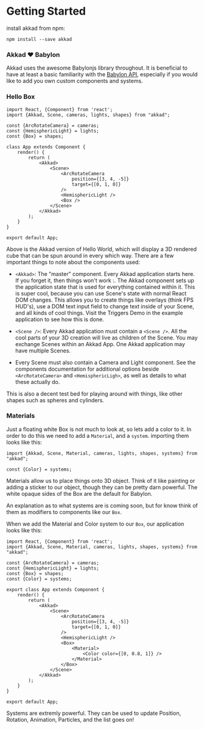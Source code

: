 Getting Started
===============

install akkad from npm:

```
npm install --save akkad
```

### Akkad :heart: Babylon

Akkad uses the awesome Babylonjs library throughout. It is beneficial to have at least a basic familiarity with the [Babylon API](http://doc.babylonjs.com/), especially if you would like to add you own custom components and systems.

### Hello Box

```
import React, {Component} from 'react';
import {Akkad, Scene, cameras, lights, shapes} from "akkad";

const {ArcRotateCamera} = cameras;
const {HemisphericLight} = lights;
const {Box} = shapes;

class App extends Component {
    render() {
        return (
            <Akkad>
                <Scene>
                    <ArcRotateCamera
                        position={[3, 4, -5]}
                        target={[0, 1, 0]}
                    />
                    <HemisphericLight />
                    <Box />
                </Scene>
            </Akkad>
        );
    }
}

export default App;
```

Above is the Akkad version of Hello World, which will display a 3D rendered cube that can be spun around in every which way. There are a few important things to note about the components used:

- `<Akkad>`: The "master" component. Every Akkad application starts here. If you forget it, then things won't work :\. The Akkad component sets up the application state that is used for everything contained within it. This is super cool, because you can use Scene's state with normal React DOM changes. This allows you to create things like overlays (think FPS HUD's), use a DOM text input field to change text inside of your Scene, and all kinds of cool things. Visit the Triggers Demo in the example application to see how this is done.

- `<Scene />`: Every Akkad application must contain a `<Scene />`. All the cool parts of your 3D creation will live as children of the Scene. You may exchange Scenes within an Akkad App. One Akkad application may have multiple Scenes.

- Every Scene must also contain a Camera and Light component. See the components documentation for additional options beside `<ArcRotateCamera>` and `<HemisphericLigh>`, as well as details to what these actually do.

This is also a decent test bed for playing around with things, like other shapes such as spheres and cylinders.  

### Materials

Just a floating white Box is not much to look at, so lets add a color to it. In order to do this we need to add a `Material`, and a `system`. importing them looks like this:

```
import {Akkad, Scene, Material, cameras, lights, shapes, systems} from "akkad";

const {Color} = systems;
```

Materials allow us to place things onto 3D object. Think of it like painting or adding a sticker to our object, though they can be pretty darn powerful. The white opaque sides of the Box are the default for Babylon.

An explanation as to what systems are is coming soon, but for know think of them as modifiers to components like our `Box`.

When we add the Material and Color system to our `Box`, our application looks like this:

```
import React, {Component} from 'react';
import {Akkad, Scene, Material, cameras, lights, shapes, systems} from "akkad";

const {ArcRotateCamera} = cameras;
const {HemisphericLight} = lights;
const {Box} = shapes;
const {Color} = systems;

export class App extends Component {
    render() {
        return (
            <Akkad>
                <Scene>
                    <ArcRotateCamera
                        position={[3, 4, -5]}
                        target={[0, 1, 0]}
                    />
                    <HemisphericLight />
                    <Box>
                        <Material>
                            <Color color={[0, 0.8, 1]} />
                        </Material>
                    </Box>
                </Scene>
            </Akkad>
        );
    }
}

export default App;
```

Systems are extremly powerful. They can be used to update Position, Rotation, Animation, Particles, and the list goes on!
